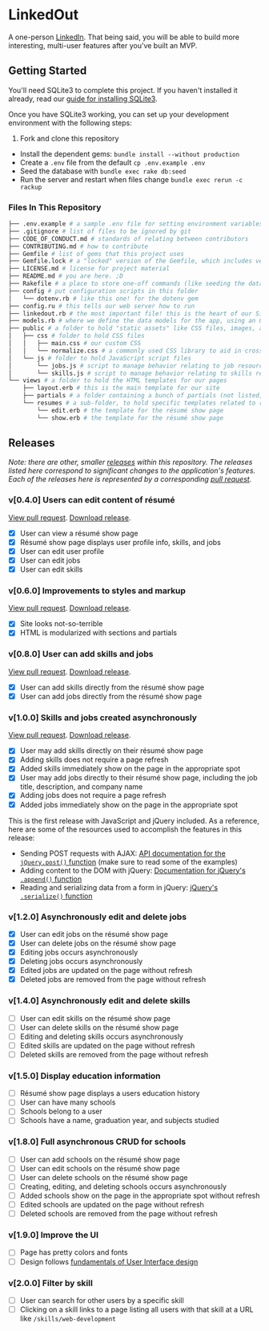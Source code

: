 # LinkedOut

A one-person [LinkedIn](https://www.linkedin.com/). That being said, you will be able to build more interesting, multi-user features after you've built an MVP.

## Getting Started

You'll need SQLite3 to complete this project. If you haven't installed it already, read our [guide for installing SQLite3][sqlite3-install].

Once you have SQLite3 working, you can set up your development environment with the following steps:

1. Fork and clone this repository
- Install the dependent gems: `bundle install --without production`
- Create a `.env` file from the default `cp .env.example .env`
- Seed the database with `bundle exec rake db:seed`
- Run the server and restart when files change `bundle exec rerun -c rackup`

### Files In This Repository

```sh
├── .env.example # a sample .env file for setting environment variables
├── .gitignore # list of files to be ignored by git
├── CODE_OF_CONDUCT.md # standards of relating between contributors
├── CONTRIBUTING.md # how to contribute
├── Gemfile # list of gems that this project uses
├── Gemfile.lock # a "locked" version of the Gemfile, which includes version numbers for all the gems
├── LICENSE.md # license for project material
├── README.md # you are here. ;D
├── Rakefile # a place to store one-off commands (like seeding the database)
├── config # put configuration scripts in this folder
│   └── dotenv.rb # like this one! for the dotenv gem
├── config.ru # this tells our web server how to run
├── linkedout.rb # the most important file! this is the heart of our Sinatra web app, where we define how to respond to requests from across the web
├── models.rb # where we define the data models for the app, using an ORM like DataMapper
├── public # a folder to hold "static assets" like CSS files, images, and JavaScript files
│   ├── css # folder to hold CSS files
│   │   ├── main.css # our custom CSS
│   │   └── normalize.css # a commonly used CSS library to aid in cross-browser compatibility
│   └── js # folder to hold JavaScript script files
│       └── jobs.js # script to manage behavior relating to job resources
│       └── skills.js # script to manage behavior relating to skills resources
└── views # a folder to hold the HTML templates for our pages
    ├── layout.erb # this is the main template for our site
    ├── partials # a folder containing a bunch of partials (not listed, because there are a bunch of them)
    └── resumes # a sub-folder, to hold specific templates related to résumés
        └── edit.erb # the template for the résumé show page
        └── show.erb # the template for the résumé show page
```

## Releases

_Note: there are other, smaller [releases][gh-help-releases] within this repository. The releases listed here correspond to significant changes to the application's features. Each of the releases here is represented by a corresponding [pull request][gh-help-pull-requests]._

### v[0.4.0] Users can edit content of résumé

[View pull request](../../pull/2).
[Download release](https://github.com/codeunion/linkedout-example/archive/v0.4.0.zip).

- [X] User can view a résumé show page
- [X] Résumé show page displays user profile info, skills, and jobs
- [X] User can edit user profile
- [X] User can edit jobs
- [X] User can edit skills

### v[0.6.0] Improvements to styles and markup

[View pull request](../../pull/3).
[Download release](https://github.com/codeunion/linkedout-example/archive/v0.6.0.zip).

- [X] Site looks not-so-terrible
- [X] HTML is modularized with sections and partials

### v[0.8.0] User can add skills and jobs

[View pull request](../../pull/4).
[Download release](https://github.com/codeunion/linkedout-example/archive/v0.8.0.zip).

- [X] User can add skills directly from the résumé show page
- [X] User can add jobs directly from the résumé show page

### v[1.0.0] Skills and jobs created asynchronously

[View pull request](../../pull/5).
[Download release](https://github.com/codeunion/linkedout-example/archive/v1.0.0.zip).

- [X] User may add skills directly on their résumé show page
- [X] Adding skills does not require a page refresh
- [X] Added skills immediately show on the page in the appropriate spot
- [X] User may add jobs directly to their résumé show page, including the job title, description, and company name
- [X] Adding jobs does not require a page refresh
- [X] Added jobs immediately show on the page in the appropriate spot

This is the first release with JavaScript and jQuery included. As a reference, here are some of the resources used to accomplish the features in this release:

- Sending POST requests with AJAX: [API documentation for the `jQuery.post()` function][jquery-api-post] (make sure to read some of the examples)
- Adding content to the DOM with jQuery: [Documentation for jQuery's `.append()` function][jquery-api-append]
- Reading and serializing data from a form in jQuery: [jQuery's `.serialize()` function][jquery-api-serialize]

### v[1.2.0] Asynchronously edit and delete jobs

- [X] User can edit jobs on the résumé show page
- [X] User can delete jobs on the résumé show page
- [X] Editing jobs occurs asynchronously
- [X] Deleting jobs occurs asynchronously
- [X] Edited jobs are updated on the page without refresh
- [X] Deleted jobs are removed from the page without refresh

### v[1.4.0] Asynchronously edit and delete skills

- [ ] User can edit skills on the résumé show page
- [ ] User can delete skills on the résumé show page
- [ ] Editing and deleting skills occurs asynchronously
- [ ] Edited skills are updated on the page without refresh
- [ ] Deleted skills are removed from the page without refresh

### v[1.5.0] Display education information

- [ ] Résumé show page displays a users education history
- [ ] User can have many schools
- [ ] Schools belong to a user
- [ ] Schools have a name, graduation year, and subjects studied

### v[1.8.0] Full asynchronous CRUD for schools

- [ ] User can add schools on the résumé show page
- [ ] User can edit schools on the résumé show page
- [ ] User can delete schools on the résumé show page
- [ ] Creating, editing, and deleting schools occurs asynchronously
- [ ] Added schools show on the page in the appropriate spot without refresh
- [ ] Edited schools are updated on the page without refresh
- [ ] Deleted schools are removed from the page without refresh

### v[1.9.0] Improve the UI

- [ ] Page has pretty colors and fonts
- [ ] Design follows [fundamentals of User Interface design](http://blog.teamtreehouse.com/10-user-interface-design-fundamentals)

### v[2.0.0] Filter by skill

- [ ] User can search for other users by a specific skill
- [ ] Clicking on a skill links to a page listing all users with that skill at a URL like `/skills/web-development`

[sqlite3-install]:https://github.com/codeunion/fundamentals-of-web-development/wiki/Resources-and-Tools#sqlite
[jquery-api-post]:http://api.jquery.com/jquery.post/
[jquery-api-append]:http://api.jquery.com/append/
[jquery-api-serialize]:http://api.jquery.com/serialize/
[gh-help-releases]:https://help.github.com/articles/about-releases/
[gh-help-pull-requests]:https://help.github.com/articles/using-pull-requests/
